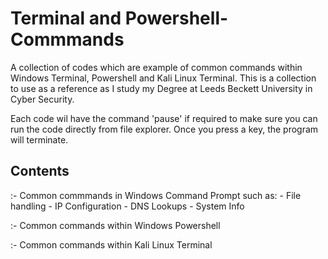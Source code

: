 # Terminal and Powershell-Commmands
A collection of codes which are example of common commands within Windows Terminal, Powershell and Kali Linux Terminal. This is a collection to use as a reference as I study my Degree at Leeds Beckett University in Cyber Security.

Each code wil have the command 'pause' if required to make sure you can run the code directly from file explorer. Once you press a key, the program will terminate.

## Contents
 :- Common commmands in Windows Command Prompt such as:
        - File handling
        - IP Configuration
        - DNS Lookups
        - System Info

:- Common commands within Windows Powershell

:- Common commands within Kali Linux Terminal
